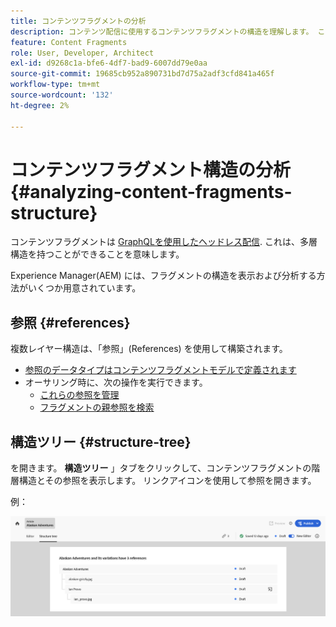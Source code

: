 ```yaml
---
title: コンテンツフラグメントの分析
description: コンテンツ配信に使用するコンテンツフラグメントの構造を理解します。 これにより、ヘッドレス配信とページオーサリングの両方に関連する情報が提供されます。
feature: Content Fragments
role: User, Developer, Architect
exl-id: d9268c1a-bfe6-4df7-bad9-6007dd79e0aa
source-git-commit: 19685cb952a890731bd7d75a2adf3cfd841a465f
workflow-type: tm+mt
source-wordcount: '132'
ht-degree: 2%

---
```


# コンテンツフラグメント構造の分析 {#analyzing-content-fragments-structure}

コンテンツフラグメントは [GraphQLを使用したヘッドレス配信](/help/sites-cloud/administering/content-fragments/content-delivery-with-graphql.md). これは、多層構造を持つことができることを意味します。

Experience Manager(AEM) には、フラグメントの構造を表示および分析する方法がいくつか用意されています。

## 参照 {#references}

複数レイヤー構造は、「参照」(References) を使用して構築されます。

* [参照のデータタイプはコンテンツフラグメントモデルで定義されます](/help/sites-cloud/administering/content-fragments/content-fragment-models.md#using-references-to-form-nested-content)
* オーサリング時に、次の操作を実行できます。
   * [これらの参照を管理](/help/sites-cloud/administering/content-fragments/authoring.md##manage-references)
   * [フラグメントの親参照を検索](/help/sites-cloud/administering/content-fragments/managing.md#parent-references-fragment)

## 構造ツリー {#structure-tree}

を開きます。 **構造ツリー** 」タブをクリックして、コンテンツフラグメントの階層構造とその参照を表示します。 リンクアイコンを使用して参照を開きます。

例：

![コンテンツフラグメントエディター — 構造ツリー](assets/cf-authoring-structure-tree.png)
